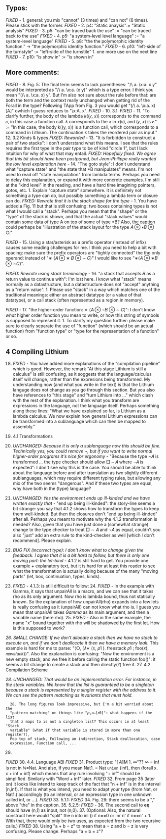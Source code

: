 ## Typos:
*FIXED* - 1. general: you mix "cannot" (3 times) and "can not" (6 times). Please stick with the former.
*FIXED* - 2. p4: "Static anaysis":= "Static analysis"
*FIXED* - 3. p5: "can be traced back the use" :=
                 "can be traced back to the use"
*FIXED* - 4. p5: "a system-level level language" :=
                 "a system-level language"
*FIXED* - 5. p8: "the the polymorphic identity function." →
                 "the polymorphic identity function."
*FIXED* - 6. p10: "left-side of the turnstyle" :=
                  "left-side of the turnstile" 1. one more use on the next line
*FIXED* - 7. p10: "is show in" := "is shown in"

## More comments:

*FIXED* - 8. Fig. 5: The final term seems to lack parentheses: "/\ a. \x:a.
            x y" would be interpreted as "/\ a. \x:a. (x y)" which is a type error. I think
            you mean "(/\ a. \x:a. x) y". But I'm also not sure about the rule before that:
            are both the term and the context really unchanged when getting rid of the
            Forall in the type? Following TApp from Fig. 3 you would get "(/\ a. \x:a. x)[A]" 
            owhich I guess reduces to "\x:A. x".
*FIXED* - 10. 3.1:
*FIXED* - 11. "To clarify further, the body of the lambda 𝑘((𝑦, 𝑥)) corresponds to the command 𝑐, in this case a function call. 𝑘 corresponds to the 𝑥 in 𝑥(𝑣), and (𝑦, 𝑥) is 𝑣." :=
              "In this case, the body k((y, x)) is a function call, which corresponds to a command in Lithium. The continuation k takes the reordered pair as input."
12. 3.2 Kinds & types
  *FIXED: Reworded* - 13. "It is forbidden to construct a pair of two stacks": I don't understand
      what this means. I see that the rules requires the first type in the pair
      type to be of kind "circle 1", but I lack intuition for why of what that
      may entail.
*FIXED: Hopefully fixed. We agree that this bit should have been postponed, but Jean-Philippe really wanted the low level explanation here* - 
      14. "The goto style": I don't understand what "capture state" and "the state
      that *B manipulates" means. I'm not used to read off "state manipulation"
      from lambda terms. Perhaps you need to delay this explanation, or expand
      it with more concrete examples. I'm still at the "kind level" in the
      reading, and have a hard time imagining pointers, gotos, etc.
    1. Explain "capture state" somewhere. It is definitely not something a type
       can do, but possibly something a lambda term or closure can do. 
*FIXED: Rewrote that it is the stack shape for the type* - 
    1. You have added a Fig. 11 but that is still confusing: two boxes
       containing types is not what I would call a "stack". Perhaps you mean
       that the "shape" or the "type" of the stack is shown, and that the
       actual "stack values" would contain some data of type A on top of some
       of type *B?
      Also, the caption could perhaps be "Illustration of the stack layout for the type 𝐴 ⊗ ∗𝐵 ⊗ ○."

*FIXED* - 15. Using a star/asterisk as a prefix operator (instead of infix) causes some
          reading challenges for me. I think you need to help a bit with spacing:
          make sure the prefix operators are "tightly connected" the the only
          operand: instead of "∗ (𝐴 ⊗ ∗ 𝐵 ⊗ ∼ 𝐶)" I would like to see "∗(𝐴 ⊗ ∗𝐵
          ⊗ ∼𝐶)".

*FIXED: Rewrote using stack terminology* - 
   16. "a stack that accepts 𝐵 as a return value to continue with": I'm lost
      here. I know what "stack" means normally as a datastructure, but
      a datastructure does not "accept" anything as a "return value".
    1. Please use "stack" in a way which matches one of the traditional
       meanings: either an abstract datatype (or a value of that datatype), or
       a call stack (often represented as a region in memory).

*FIXED* - 17. "the higher-order function: ∗ (𝐴 ⊗ ¬𝐵 ⊗ ∼ 𝐶)": I don't know _what_ higher
              order function you mean to write, or how this string of symbols is
              supposed to represent it.
    1. To clarify my question further: please make sure to clearly separate the
       use of "function" (which should be an actual function) from "function
       type" or "type for the representation of a function" or so.

## 4 Compiling Lithium

18. *FIXED* - You have added more explanations of the "compilation pipeline" which is
    good. However, the remark "At this stage Lithium is still a calculus" is still
    confusing, as it soggests that the language/calculus itself will change, rather
    than the expresions being transformed. My understanding now (and what you write
    in the text) is that the Lithium languge does not change as you go through this
    section. But you also have references to "this stage" and "turn Lithium into
    ..." which clash with the rest of the explanation. I think what you transform
    are expressions in the language, not the language itself. Perhaps something
    along these lines: "What we have explained so far, is Lithium as a lambda
    calculus. We now explain how general Lithium expressions can be transformed
    into a sublanguage which can then be mapped to assembly."
19. 4.1 Transformations
  20. *UNCHANGED: Because it is only a sublanguage now this should be fine. Technically yes, you could remove ¬, but if you want to write normal higher-order programs it's nice for ergonomy* - 
      "Because the type ¬𝐴 is transformed ... the type checker should allow
      □ ∼ 𝐴 where ¬𝐴 is expected": I don't see why this is the case. You should
      be able to think about the language before and after translation as two
      slightly different sublanguages, which may require different typing
      rules, but allowing any mix of the two seems "dangerous". And if these
      two types are equal, why have both in the (type) language?

  21. *UNCHANGED: Yes the environment ends up ill-kinded and we have written exactly that* - 
      "end up being ill-kinded": the story-line seems a bit strange: you say
      that 4.1.2 shows how to transform the types to keep them well-kinded. But
      then the closures don't "end up being ill-kinded" after all. Perhaps you
      meant to motivate why the 4.1.2 transformation is needed? Also, given
      that you have just done a (somewhat strange) change to the type checker
      to treat □ ∼ 𝐴 and ¬𝐴 as equal, couldn't you also "just" add an extra
      rule to the kind-checker as well [which I don't recommend]. Please
      explain.

  22. *BUG FIX (incorrect type): I don't know what to change given the feedback. I agree that it is a bit hard to follow, but there is only one moving part: the let-bind* - 
      4.1.2 is still hard to get. You provide one example + explanatory text,
      but it is hard for at least this reader to see what the transformation is
      actually doing because of the many "moving parts" (let, box,
      continuation, types, kinds).

  23. *FIXED* - 4.1.3: is still difficult to follow:
    24. *FIXED* - In the example with Gamma, it says that unpairAll is a macro, and we
        can see that it takes rho as its only argument. Now rho is lambda
        bound, thus not statically known. So the explanation of how
        unpairAll(rho) expands into a few lets is really confusing as it
        (unpairAll) can not know what rho is. I guess you mean that unpairAll
        takes _Gamma_ as its main argument, and then a variable name (here
        rho).
    25. *FIXED* - Also in the same example, the name "x" bound together with rho will be
        shadowed by the first let. How is this supposed to work?

*26. SMALL CHANGE: If we don't allocate a stack then we have no stack to execute on, and if we don't deallocate it then we have a memory leak.*
        This example is hard for me to parse: "⟨○, (𝜆∗ (𝑥, 𝜌1 ). freestack 𝜌1
        ; foo(𝑥), 𝑛𝑒𝑤𝑠𝑡𝑎𝑐𝑘)⟩". Also the explanation is confusing: "Now the
        environment is a new empty stack, and we free it before calling the
        static function foo()": it seems a bit strange to create a stack and
        then directly(?) free it.
27. 4.2 Compilation Scheme

*28. UNCHANGED: That would be an implementation error. For instance, in the stack
      variables. We know that the list is guaranteed to be a singleton because
      a stack is represented by a singler register with the address to it.
      We can see the pattern matching as invariants that must hold.*

      28. The long figures look impressive, but I'm a bit worried about the
      "pattern matching" on things like "𝜌,𝑧↦[𝑟0]": what happens if the list
      that z maps to is not a singleton list? This occurs in at least "Stack
      variable" (what if that variable is stored in more than one register?),
      Pop top of stack, Following an indirection, Stack deallocation, case
      expression, Function call, ...
  29.       
*FIXED* 30. 4.4. Language ABI
  *FIXED* 31. Product type: "⟦𝐴⟧M 1. ∞"?? ∞ = inf is not in ℕ=Nat. And also, if you
      mean Nat1. = Nat `union` {inf}, then (forall x. x + inf = inf) which
      means that any rule involving "+ inf" should be simplified. Similarly
      with "Word + inf" later.
  *FIXED* 32. From page 35 (later on) it looks like intend to keep track of the fact
      that "n + inf" is in the interval [n,inf). If that is what you intend,
      you need to adapt your type (from Nat, or Nat1.) accordingly (to an
      interval, or an expression type in one unknown called inf, or ...).
*FIXED* 33. 5.1.1:
  *FIXED* 34. Fig. 26: there seems to be a "," above "the" in the caption.
35. 5.2.5:
  *FIXED* - 36. The second call to __eq__ should have (n,1) as input, not (n,0).
  37. (Optional: Also, the natural construct here would "split" the n into inl
      () if n==0 or inr n' if n==n' + 1. With that, there would only be two
      uses, as expected from the two recursive calls.)
  *FIXED* 38. Using "a + b = z" to mean that a = z and b = z is very confusing. Please change. Perhaps "a = b = z"?
